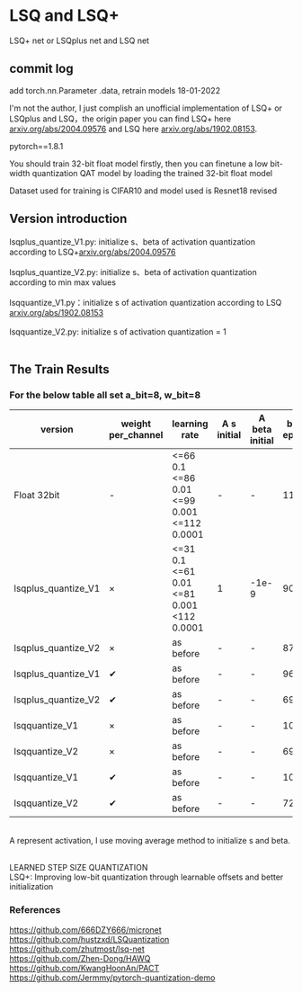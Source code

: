 # LSQ and LSQ+<br>
LSQ+ net or LSQplus net and LSQ net <br>

## commit log<br>
add torch.nn.Parameter .data, retrain models 18-01-2022<br>

I'm not the author, I just complish an unofficial implementation of LSQ+ or LSQplus and LSQ，the origin paper you can find LSQ+ here [arxiv.org/abs/2004.09576](https://arxiv.org/abs/2004.09576) and LSQ here [arxiv.org/abs/1902.08153](https://arxiv.org/abs/1902.08153).<br>

pytorch==1.8.1<br>

You should train 32-bit float model firstly, then you can finetune a low bit-width quantization QAT model by loading the trained 32-bit float model<br>

Dataset used for training is CIFAR10 and model used is Resnet18 revised<br>

## Version introduction
lsqplus_quantize_V1.py: initialize s、beta of activation quantization according to LSQ+[arxiv.org/abs/2004.09576](https://arxiv.org/abs/2004.09576)<br><br>
lsqplus_quantize_V2.py: initialize s、beta of activation quantization according to min max values<br><br>
lsqquantize_V1.py：initialize s of activation quantization according to LSQ [arxiv.org/abs/1902.08153](https://arxiv.org/abs/1902.08153)<br><br>
lsqquantize_V2.py: initialize s of activation quantization = 1<br><br>

## The Train Results 
### For the below table all set a_bit=8, w_bit=8
| version | weight per_channel | learning rate | A s initial | A beta initial | best epoch | Accuracy | models
| ------ | --------- | ------ | ------ | ------ | ------ | ------ | ------ |
| Float 32bit | - | <=66 0.1<br><=86 0.01<br><=99 0.001<br><=112 0.0001 | - | - | 112 | 92.6 | [download](https://share.weiyun.com/g7P6cL23) |
| lsqplus_quantize_V1 | × | <=31 0.1<br><=61 0.01<br><=81 0.001<br><112 0.0001 | 1 | -1e-9 | 90 | 90.3 | [download](https://share.weiyun.com/Cny7NNZn) |
| lsqplus_quantize_V2 | × | as before | - | - | 87 | 92.8 | [download](https://share.weiyun.com/B228P2ha) |
| lsqplus_quantize_V1 | ✔ | as before | - | - | 96 | 91.19  | [download](https://share.weiyun.com/Amgi2b6Q) |
| lsqplus_quantize_V2 | ✔ | as before | - | - | 69 | 92.8 | [download](https://share.weiyun.com/XHy57hmw) |
| lsqquantize_V1 | × | as before | - | - | 102 | 91.89 | [download](https://share.weiyun.com/Rpsevh5f) |
| lsqquantize_V2 | × | as before | - | - | 69 | 91.82 | [download](https://share.weiyun.com/xOQLjvTK) |
| lsqquantize_V1 | ✔ | as before | - | - | 108 | 91.29 | [download](https://share.weiyun.com/xkL9JBir) |
| lsqquantize_V2 | ✔ | as before | - | - | 72 | 91.72 | [download](https://share.weiyun.com/eQZbF3z3) |
<br>
A represent activation, I use moving average method to initialize s and beta.<br><br>

LEARNED STEP SIZE QUANTIZATION<br>
LSQ+: Improving low-bit quantization through learnable offsets and better initialization<br>

### References<br>
https://github.com/666DZY666/micronet<br>
https://github.com/hustzxd/LSQuantization<br>
https://github.com/zhutmost/lsq-net<br>
https://github.com/Zhen-Dong/HAWQ<br>
https://github.com/KwangHoonAn/PACT<br>
https://github.com/Jermmy/pytorch-quantization-demo<br>
